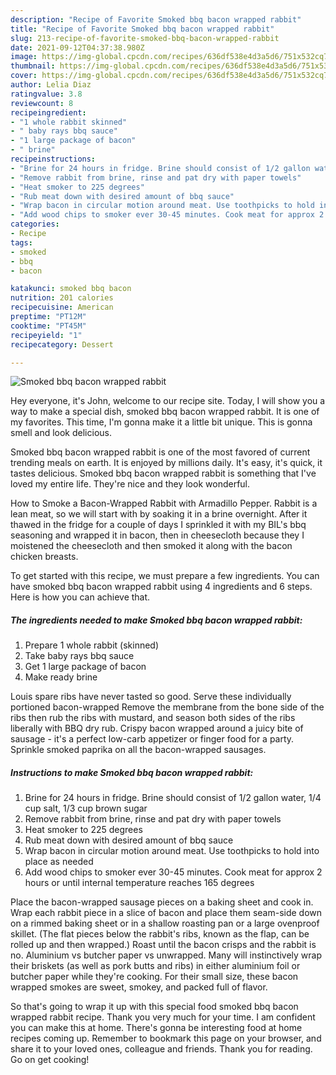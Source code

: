 ```yaml
---
description: "Recipe of Favorite Smoked bbq bacon wrapped rabbit"
title: "Recipe of Favorite Smoked bbq bacon wrapped rabbit"
slug: 213-recipe-of-favorite-smoked-bbq-bacon-wrapped-rabbit
date: 2021-09-12T04:37:38.980Z
image: https://img-global.cpcdn.com/recipes/636df538e4d3a5d6/751x532cq70/smoked-bbq-bacon-wrapped-rabbit-recipe-main-photo.jpg
thumbnail: https://img-global.cpcdn.com/recipes/636df538e4d3a5d6/751x532cq70/smoked-bbq-bacon-wrapped-rabbit-recipe-main-photo.jpg
cover: https://img-global.cpcdn.com/recipes/636df538e4d3a5d6/751x532cq70/smoked-bbq-bacon-wrapped-rabbit-recipe-main-photo.jpg
author: Lelia Diaz
ratingvalue: 3.8
reviewcount: 8
recipeingredient:
- "1 whole rabbit skinned"
- " baby rays bbq sauce"
- "1 large package of bacon"
- " brine"
recipeinstructions:
- "Brine for 24 hours in fridge. Brine should consist of 1/2 gallon water, 1/4 cup salt, 1/3 cup brown sugar"
- "Remove rabbit from brine, rinse and pat dry with paper towels"
- "Heat smoker to 225 degrees"
- "Rub meat down with desired amount of bbq sauce"
- "Wrap bacon in circular motion around meat. Use toothpicks to hold into place as needed"
- "Add wood chips to smoker ever 30-45 minutes. Cook meat for approx 2 hours or until internal temperature reaches 165 degrees"
categories:
- Recipe
tags:
- smoked
- bbq
- bacon

katakunci: smoked bbq bacon 
nutrition: 201 calories
recipecuisine: American
preptime: "PT12M"
cooktime: "PT45M"
recipeyield: "1"
recipecategory: Dessert

---
```



![Smoked bbq bacon wrapped rabbit](https://img-global.cpcdn.com/recipes/636df538e4d3a5d6/751x532cq70/smoked-bbq-bacon-wrapped-rabbit-recipe-main-photo.jpg)

Hey everyone, it's John, welcome to our recipe site. Today, I will show you a way to make a special dish, smoked bbq bacon wrapped rabbit. It is one of my favorites. This time, I'm gonna make it a little bit unique. This is gonna smell and look delicious.

Smoked bbq bacon wrapped rabbit is one of the most favored of current trending meals on earth. It is enjoyed by millions daily. It's easy, it's quick, it tastes delicious. Smoked bbq bacon wrapped rabbit is something that I've loved my entire life. They're nice and they look wonderful.

How to Smoke a Bacon-Wrapped Rabbit with Armadillo Pepper. Rabbit is a lean meat, so we will start with by soaking it in a brine overnight. After it thawed in the fridge for a couple of days I sprinkled it with my BIL&#39;s bbq seasoning and wrapped it in bacon, then in cheesecloth because they I moistened the cheesecloth and then smoked it along with the bacon chicken breasts.


To get started with this recipe, we must prepare a few ingredients. You can have smoked bbq bacon wrapped rabbit using 4 ingredients and 6 steps. Here is how you can achieve that.

<!--inarticleads1-->

##### The ingredients needed to make Smoked bbq bacon wrapped rabbit:

1. Prepare 1 whole rabbit (skinned)
1. Take  baby rays bbq sauce
1. Get 1 large package of bacon
1. Make ready  brine


Louis spare ribs have never tasted so good. Serve these individually portioned bacon-wrapped Remove the membrane from the bone side of the ribs then rub the ribs with mustard, and season both sides of the ribs liberally with BBQ dry rub. Crispy bacon wrapped around a juicy bite of sausage - it&#39;s a perfect low-carb appetizer or finger food for a party. Sprinkle smoked paprika on all the bacon-wrapped sausages. 

<!--inarticleads2-->

##### Instructions to make Smoked bbq bacon wrapped rabbit:

1. Brine for 24 hours in fridge. Brine should consist of 1/2 gallon water, 1/4 cup salt, 1/3 cup brown sugar
1. Remove rabbit from brine, rinse and pat dry with paper towels
1. Heat smoker to 225 degrees
1. Rub meat down with desired amount of bbq sauce
1. Wrap bacon in circular motion around meat. Use toothpicks to hold into place as needed
1. Add wood chips to smoker ever 30-45 minutes. Cook meat for approx 2 hours or until internal temperature reaches 165 degrees


Place the bacon-wrapped sausage pieces on a baking sheet and cook in. Wrap each rabbit piece in a slice of bacon and place them seam-side down on a rimmed baking sheet or in a shallow roasting pan or a large ovenproof skillet. (The flat pieces below the rabbit&#39;s ribs, known as the flap, can be rolled up and then wrapped.) Roast until the bacon crisps and the rabbit is no. Aluminium vs butcher paper vs unwrapped. Many will instinctively wrap their briskets (as well as pork butts and ribs) in either aluminium foil or butcher paper while they&#39;re cooking. For their small size, these bacon wrapped smokes are sweet, smokey, and packed full of flavor. 

So that's going to wrap it up with this special food smoked bbq bacon wrapped rabbit recipe. Thank you very much for your time. I am confident you can make this at home. There's gonna be interesting food at home recipes coming up. Remember to bookmark this page on your browser, and share it to your loved ones, colleague and friends. Thank you for reading. Go on get cooking!
